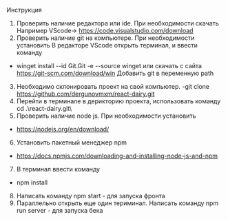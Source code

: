 Инструкция

1. Проверить наличие редактора или ide. При необходимости скачать 
Например VScode-> https://code.visualstudio.com/download
2. Проверить наличие git на компьютере. При необходимости установить 
В редакторе VScode открыть терминал, и ввести команду 
- winget install --id Git.Git -e --source winget
или скачать с сайта https://git-scm.com/download/win
Добавить git в переменную path
3. Необходимо склонировать проект на свой компьютер. 
-git clone https://github.com/dergunovmxm/react-dairy.git
4. Перейти в терминале в дерикторию проекта, использовать команду cd .\react-dairy.git\
5. Проверить наличие node js. При необходимости установить
- https://nodejs.org/en/download/
6. Установить пакетный менеджер npm
- https://docs.npmjs.com/downloading-and-installing-node-js-and-npm
7. В терминал ввести команду 
- npm install 
8. Написать команду npm start - для запуска фронта
9. Параллельно открыть еще один териминал. Написать команду npm run server - для запуска бека
